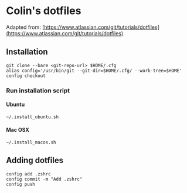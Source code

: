 # Colin's dotfiles

Adapted from: [https://www.atlassian.com/git/tutorials/dotfiles](https://www.atlassian.com/git/tutorials/dotfiles)

## Installation

```
git clone --bare <git-repo-url> $HOME/.cfg
alias config='/usr/bin/git --git-dir=$HOME/.cfg/ --work-tree=$HOME'
config checkout
````

### Run installation script
#### Ubuntu
```
~/.install_ubuntu.sh
```
#### Mac OSX
```
~/.install_macos.sh
```

## Adding dotfiles
```
config add .zshrc
config commit -m "Add .zshrc"
config push
```
